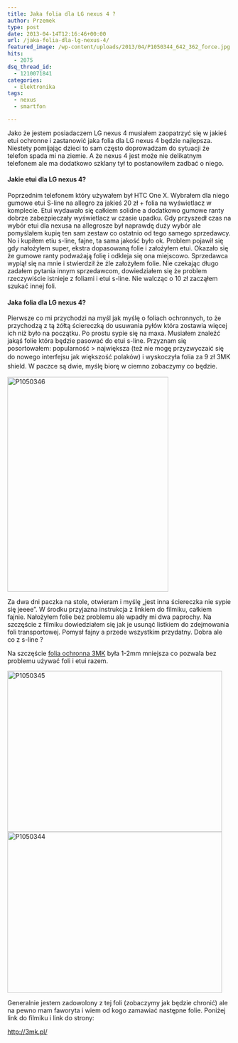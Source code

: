 ```yaml
---
title: Jaka folia dla LG nexus 4 ?
author: Przemek
type: post
date: 2013-04-14T12:16:46+00:00
url: /jaka-folia-dla-lg-nexus-4/
featured_image: /wp-content/uploads/2013/04/P1050344_642_362_force.jpg
hits:
  - 2075
dsq_thread_id:
  - 1210071841
categories:
  - Elektronika
tags:
  - nexus
  - smartfon

---
```

Jako że jestem posiadaczem LG nexus 4 musiałem zaopatrzyć się w jakieś etui ochronne i zastanowić jaka folia dla LG nexus 4 będzie najlepsza. Niestety pomijając dzieci to sam często doprowadzam do sytuacji że telefon spada mi na ziemie. A że nexus 4 jest może nie delikatnym telefonem ale ma dodatkowo szklany tył to postanowiłem zadbać o niego.

<!--more-->

#### Jakie etui dla LG nexus 4?

Poprzednim telefonem który używałem był HTC One X. Wybrałem dla niego gumowe etui S-line na allegro za jakieś 20 zł + folia na wyświetlacz w komplecie. Etui wydawało się całkiem solidne a dodatkowo gumowe ranty dobrze zabezpieczały wyświetlacz w czasie upadku. Gdy przyszedł czas na wybór etui dla nexusa na allegrosze był naprawdę duży wybór ale pomyślałem kupię ten sam zestaw co ostatnio od tego samego sprzedawcy. No i kupiłem etiu s-line, fajne, ta sama jakość było ok. Problem pojawił się gdy nałożyłem super, ekstra dopasowaną folie i założyłem etui. Okazało się że gumowe ranty podważają folię i odkleja się ona miejscowo. Sprzedawca wypiął się na mnie i stwierdził że źle założyłem folie. Nie czekając długo zadałem pytania innym sprzedawcom, dowiedziałem się że problem rzeczywiście istnieje z foliami i etui s-line. Nie walcząc o 10 zł zacząłem szukać innej foli.

#### Jaka folia dla LG nexus 4?

Pierwsze co mi przychodzi na myśl jak myślę o foliach ochronnych, to że przychodzą z tą żółtą ściereczką do usuwania pyłów która zostawia więcej ich niż było na początku. Po prostu sypie się na maxa. Musiałem znaleźć jakąś folie która będzie pasować do etui s-line. Przyznam się posortowałem: popularność > największa (też nie mogę przyzwyczaić się do nowego interfejsu jak większość polaków)<span style="line-height: 1.5em;"> i wyskoczyła folia za 9 zł 3MK shield. W paczce są dwie, myślę biorę w ciemno zobaczymy co będzie.</span>

[<img class="aligncenter size-full wp-image-2810" alt="P1050346" src="http://techfreak.pl/wp-content/uploads/2013/04/P1050346-e1365941487154.jpg" width="362" height="483" />][1]

Za dwa dni paczka na stole, otwieram i myślę &#8222;jest inna ściereczka nie sypie się jeeee&#8221;. W środku przyjazna instrukcja z linkiem do filmiku, całkiem fajnie. Nałożyłem folie bez problemu ale wpadły mi dwa paprochy. Na szczęście z filmiku dowiedziałem się jak je usunąć listkiem do zdejmowania foli transportowej. Pomysł fajny a przede wszystkim przydatny. Dobra ale co z s-line ?

Na szczęście <a title="3MK" href="http://3mk.pl/" target="_blank">folia ochronna 3MK</a> była 1-2mm mniejsza co pozwala bez problemu używać foli i etui razem.

[<img class="aligncenter size-full wp-image-2809" alt="P1050345" src="http://techfreak.pl/wp-content/uploads/2013/04/P1050345.jpg" width="483" height="362" />][2] [<img class="aligncenter size-full wp-image-2808" alt="P1050344" src="http://techfreak.pl/wp-content/uploads/2013/04/P1050344.jpg" width="483" height="362" />][3]

Generalnie jestem zadowolony z tej foli (zobaczymy jak będzie chronić) ale na pewno mam faworyta i wiem od kogo zamawiać następne folie. Poniżej link do filmiku i link do strony:

<a href="http://3mk.pl/" target="_blank">http://3mk.pl/</a>



&nbsp;

 [1]: http://techfreak.pl/wp-content/uploads/2013/04/P1050346-e1365941487154.jpg
 [2]: http://techfreak.pl/wp-content/uploads/2013/04/P1050345.jpg
 [3]: http://techfreak.pl/wp-content/uploads/2013/04/P1050344.jpg